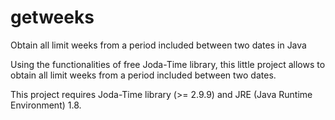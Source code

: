 # getweeks
Obtain all limit weeks from a period included between two dates in Java

Using the functionalities of free Joda-Time library, this little project allows to obtain all limit weeks from a period included between two dates.

This project requires Joda-Time library (>= 2.9.9) and JRE (Java Runtime Environment) 1.8.
